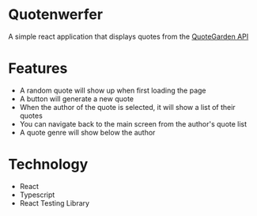 # Quotenwerfer
A simple react application that displays quotes from the [QuoteGarden API](https://pprathameshmore.github.io/QuoteGarden/)

# Features
- A random quote will show up when first loading the page
- A button will generate a new quote
- When the author of the quote is selected, it will show a list of their quotes
- You can navigate back to the main screen from the author's quote list
- A quote genre will show below the author

# Technology
- React
- Typescript
- React Testing Library
